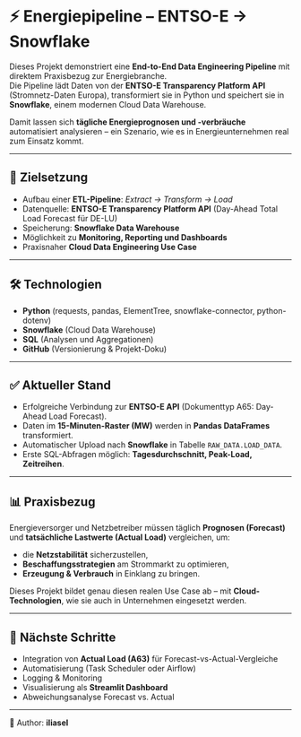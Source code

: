 # ⚡ Energiepipeline – ENTSO-E → Snowflake

Dieses Projekt demonstriert eine **End-to-End Data Engineering Pipeline** mit direktem Praxisbezug zur Energiebranche.  
Die Pipeline lädt Daten von der **ENTSO-E Transparency Platform API** (Stromnetz-Daten Europa), transformiert sie in Python und speichert sie in **Snowflake**, einem modernen Cloud Data Warehouse.  

Damit lassen sich **tägliche Energieprognosen und -verbräuche** automatisiert analysieren – ein Szenario, wie es in Energieunternehmen real zum Einsatz kommt.

---

## 🎯 Zielsetzung

- Aufbau einer **ETL-Pipeline**: *Extract → Transform → Load*  
- Datenquelle: **ENTSO-E Transparency Platform API** (Day-Ahead Total Load Forecast für DE-LU)  
- Speicherung: **Snowflake Data Warehouse**  
- Möglichkeit zu **Monitoring, Reporting und Dashboards**  
- Praxisnaher **Cloud Data Engineering Use Case**  

---

## 🛠️ Technologien

- **Python** (requests, pandas, ElementTree, snowflake-connector, python-dotenv)  
- **Snowflake** (Cloud Data Warehouse)  
- **SQL** (Analysen und Aggregationen)  
- **GitHub** (Versionierung & Projekt-Doku)  

---

## ✅ Aktueller Stand

- Erfolgreiche Verbindung zur **ENTSO-E API** (Dokumenttyp A65: Day-Ahead Load Forecast).  
- Daten im **15-Minuten-Raster (MW)** werden in **Pandas DataFrames** transformiert.  
- Automatischer Upload nach **Snowflake** in Tabelle `RAW_DATA.LOAD_DATA`.  
- Erste SQL-Abfragen möglich: **Tagesdurchschnitt, Peak-Load, Zeitreihen**.  

---

## 📊 Praxisbezug

Energieversorger und Netzbetreiber müssen täglich **Prognosen (Forecast)** und **tatsächliche Lastwerte (Actual Load)** vergleichen, um:  
- die **Netzstabilität** sicherzustellen,  
- **Beschaffungsstrategien** am Strommarkt zu optimieren,  
- **Erzeugung & Verbrauch** in Einklang zu bringen.  

Dieses Projekt bildet genau diesen realen Use Case ab – mit **Cloud-Technologien**, wie sie auch in Unternehmen eingesetzt werden.  

---

## 🚀 Nächste Schritte

- Integration von **Actual Load (A63)** für Forecast-vs-Actual-Vergleiche  
- Automatisierung (Task Scheduler oder Airflow)  
- Logging & Monitoring  
- Visualisierung als **Streamlit Dashboard**  
- Abweichungsanalyse Forecast vs. Actual  

---

👤 Author: **iliasel**
